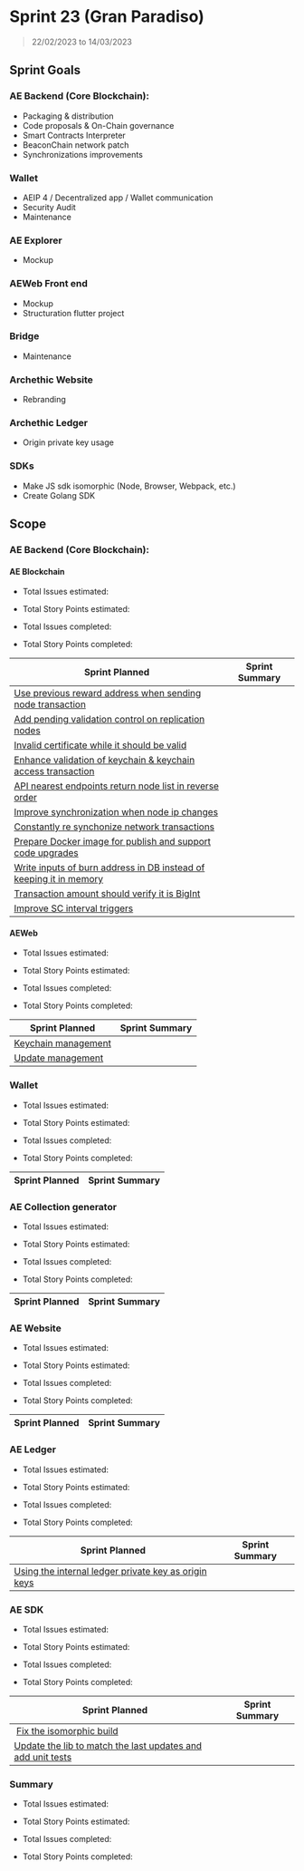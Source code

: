 # Sprint 23 (Gran Paradiso)

> 22/02/2023 to 14/03/2023

## Sprint Goals

### AE Backend (Core Blockchain):
- Packaging & distribution
- Code proposals & On-Chain governance
- Smart Contracts Interpreter
- BeaconChain network patch
- Synchronizations improvements

### Wallet
- AEIP 4 / Decentralized app / Wallet communication
- Security Audit
- Maintenance

### AE Explorer
- Mockup

### AEWeb Front end
- Mockup
- Structuration flutter project

### Bridge
- Maintenance

### Archethic Website
- Rebranding

### Archethic Ledger
- Origin private key usage

### SDKs
- Make JS sdk isomorphic (Node, Browser, Webpack, etc.)
- Create Golang SDK

## Scope

### AE Backend (Core Blockchain):

#### AE Blockchain

- Total Issues estimated: 
- Total Story Points estimated: 

- Total Issues completed: 
- Total Story Points completed:

| Sprint Planned | Sprint Summary |
| -------------- | -------------- |
| [Use previous reward address when sending node transaction](https://github.com/archethic-foundation/archethic-node/issues/909) | |
| [Add pending validation control on replication nodes](https://github.com/archethic-foundation/archethic-node/issues/907) | |
| [Invalid certificate while it should be valid](https://github.com/archethic-foundation/archethic-node/issues/907) | |
| [Enhance validation of keychain & keychain access transaction](https://github.com/archethic-foundation/archethic-node/issues/882) | |
| [API nearest endpoints return node list in reverse order](https://github.com/archethic-foundation/archethic-node/issues/905) | |
| [Improve synchronization when node ip changes](https://github.com/archethic-foundation/archethic-node/issues/887) | |
| [Constantly re synchonize network transactions](https://github.com/archethic-foundation/archethic-node/issues/912) | |
| [Prepare Docker image for publish and support code upgrades](https://github.com/archethic-foundation/archethic-node/issues/911) | |
| [Write inputs of burn address in DB instead of keeping it in memory](https://github.com/archethic-foundation/archethic-node/issues/796) | |
| [Transaction amount should verify it is BigInt](https://github.com/archethic-foundation/archethic-node/issues/893) | |
| [Improve SC interval triggers](https://github.com/archethic-foundation/archethic-node/issues/812) | |


#### AEWeb

- Total Issues estimated: 
- Total Story Points estimated:

- Total Issues completed:
- Total Story Points completed:
  
| Sprint Planned | Sprint Summary |
| -------------- | -------------- |
| [Keychain management](https://github.com/archethic-foundation/aeweb-github-action/issues/8) | |
| [Update management](https://github.com/archethic-foundation/aeweb-github-action/issues/9) | |


### Wallet

- Total Issues estimated: 
- Total Story Points estimated:

- Total Issues completed:
- Total Story Points completed:

| Sprint Planned | Sprint Summary |
| -------------- | -------------- |

### AE Collection generator

- Total Issues estimated: 
- Total Story Points estimated: 

- Total Issues completed:
- Total Story Points completed:

| Sprint Planned | Sprint Summary |
| -------------- | -------------- |

### AE Website 

- Total Issues estimated:
- Total Story Points estimated: 

- Total Issues completed:
- Total Story Points completed:

| Sprint Planned | Sprint Summary |
| -------------- | -------------- |

### AE Ledger 

- Total Issues estimated:
- Total Story Points estimated: 

- Total Issues completed:
- Total Story Points completed:

| Sprint Planned | Sprint Summary |
| -------------- | -------------- |
| [Using the internal ledger private key as origin keys ](https://github.com/archethic-foundation/archethic-ledger/issues/36) | |

### AE SDK 

- Total Issues estimated:
- Total Story Points estimated: 

- Total Issues completed:
- Total Story Points completed:

| Sprint Planned | Sprint Summary |
| -------------- | -------------- |
| [Fix the isomorphic build](https://github.com/archethic-foundation/libjs/issues/106) | | 
| [Update the lib to match the last updates and add unit tests](https://github.com/archethic-foundation/libgo/issues/1) | |

### Summary

- Total Issues estimated: 
- Total Story Points estimated:

- Total Issues completed:
- Total Story Points completed:

